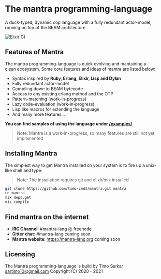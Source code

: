 # The mantra programming-language

A duck-typed, dynamic oop language with a fully redundant actor-model, running on top of the BEAM architecture. 

[![Elixir CI](https://github.com/timo-cmd2/mantra/actions/workflows/elixir.yml/badge.svg)](https://github.com/timo-cmd2/mantra/actions/workflows/elixir.yml)

## Features of Mantra

The mantra programming-language is quick evolving and mantaining a clean ecosystem. Some core features and ideas of mantra are listed below:

- Syntax inspired by **Ruby, Erlang, Elixir, Lisp and Dylan**
- Fully redundant actor-model
- Compiling down to BEAM bytecode
- Access to any existing erlang method and the OTP
- Pattern-matching (work-in-progress)
- Lazy code-evaluation (work-in-progress)
- Lisp like macros for extending the language
- And many more features...

**You can find samples of using the language under <a href="https://github.com/timo-cmd2/mantra/examples">/examples/</a>**

> Note: Mantra is a work-in-progress, so many features are still not yet implemented

## Installing Mantra

The simplest way to get Mantra installed on your system is to fire up a unix-like shell and type:

> Note: The installation requires git and elixir/mix installed

```bash
git clone https://github.com/timo-cmd2/mantra.git mantra
cd mantra
mix deps.get
mix compile
```

## Find mantra on the internet

- **IRC Channel**: #mantra-lang @ freenode
- **Gitter chat**: #mantra-lang coming soon
- **Mantra website**: https://mantra-lang.org coming soon

## Licensing

The Mantra programming-language is build by Timo Sarkar <sartimo10@gmail.com> Copyright (C) 2020 - 2021 
